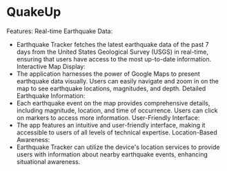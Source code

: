 # QuakeUp

Features:
Real-time Earthquake Data:
- Earthquake Tracker fetches the latest earthquake data of the past 7 days from the United States Geological Survey (USGS) in real-time, ensuring that users have access to the most up-to-date information.
Interactive Map Display:
- The application harnesses the power of Google Maps to present earthquake data visually. Users can easily navigate and zoom in on the map to see earthquake locations, magnitudes, and depth.
Detailed Earthquake Information:
- Each earthquake event on the map provides comprehensive details, including magnitude, location, and time of occurrence. Users can click on markers to access more information.
User-Friendly Interface:
- The app features an intuitive and user-friendly interface, making it accessible to users of all levels of technical expertise.
Location-Based Awareness: 
- Earthquake Tracker can utilize the device's location services to provide users with information about nearby earthquake events, enhancing situational awareness.


